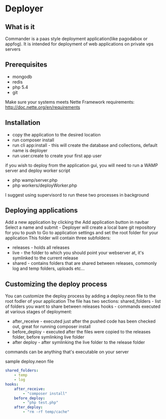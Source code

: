 Deployer
=========

## What is it

Commander is a paas style deployment application(like pagodabox or appfog). It is intended for deployment of web applications on private vps servers

## Prerequisites

- mongodb
- redis
- php 5.4
- git

Make sure your systems meets Nette Framework requirements: http://doc.nette.org/en/requirements

## Installation

- copy the application to the desired location
- run composer install
- run cli app:install - this will create the database and collections, default name is deployer
- run user:create to create your first app user

if you wish to deploy from the application gui, you will need to run a WAMP server and deploy worker script

- php wamp/server.php
- php workers/deployWorker.php

I suggest using supervisord to run these two processes in background

## Deploying applications

Add a new application by clicking the Add application button in navbar
Select a name and submit - Deployer will create a local bare git repository for you to push to
Go to application settings and set the root folder for your application
This folder will contain three subfolders:

- releases - holds all releases
- live - the folder to which you should point your webserver at, it's symlinked to the current release
- shared - contains folders that are shared between releases, commonly log and temp folders, uploads etc...

## Customizing the deploy process

You can customize the deploy process by adding a deploy.neon file to the root fodler of your application
The file has two sections:
shared_folders - list of folders you want to share between releases
hooks - commands executed at various stages of deployment:
- after_receive - executed just after the pushed code has been checked out, great for running composer install
- before_deploy - executed after the files were copied to the releases folder, before symlinking live folder
- after deploy - after symlinking the live folder to the release folder

commands can be anything that's executable on your server

sample deploy.neon file

```yaml
shared_folders:
	- temp
	- log
hooks:
	after_receive:
		- "composer install"
	before_deploy:
		- "php test.php"
	after_deploy:
		- "rm -rf temp/cache"
```
